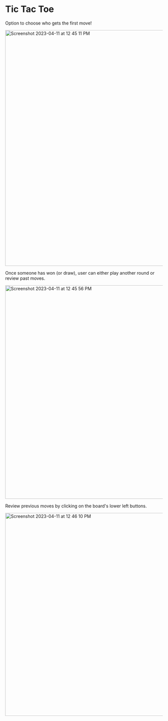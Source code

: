 # Tic Tac Toe #


Option to choose who gets the first move!

<img width="754" alt="Screenshot 2023-04-11 at 12 45 11 PM" src="https://user-images.githubusercontent.com/95112932/231058825-93d06e65-2269-4f01-8310-b674588bc096.png">


Once someone has won (or draw), user can either play another round or review past moves.

<img width="683" alt="Screenshot 2023-04-11 at 12 45 56 PM" src="https://user-images.githubusercontent.com/95112932/231058767-a17e4714-291c-4096-8d45-97e09aeb3d31.png">


Review previous moves by clicking on the board's lower left buttons.

<img width="649" alt="Screenshot 2023-04-11 at 12 46 10 PM" src="https://user-images.githubusercontent.com/95112932/231058775-78c2ea83-3273-4656-bdf0-f0c5b0341a59.png">
